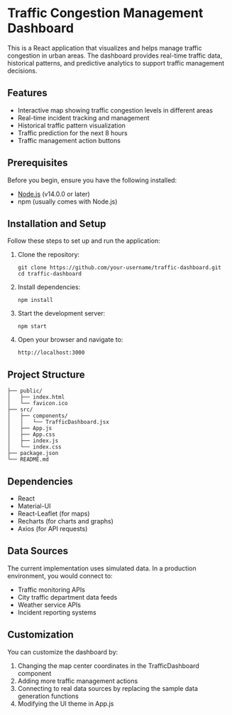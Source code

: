 # Traffic Congestion Management Dashboard

This is a React application that visualizes and helps manage traffic congestion in urban areas. The dashboard provides real-time traffic data, historical patterns, and predictive analytics to support traffic management decisions.

## Features

- Interactive map showing traffic congestion levels in different areas
- Real-time incident tracking and management
- Historical traffic pattern visualization
- Traffic prediction for the next 8 hours
- Traffic management action buttons

## Prerequisites

Before you begin, ensure you have the following installed:
- [Node.js](https://nodejs.org/) (v14.0.0 or later)
- npm (usually comes with Node.js)

## Installation and Setup

Follow these steps to set up and run the application:

1. Clone the repository:
   ```
   git clone https://github.com/your-username/traffic-dashboard.git
   cd traffic-dashboard
   ```

2. Install dependencies:
   ```
   npm install
   ```

3. Start the development server:
   ```
   npm start
   ```

4. Open your browser and navigate to:
   ```
   http://localhost:3000
   ```

## Project Structure

```
├── public/
│   ├── index.html
│   └── favicon.ico
├── src/
│   ├── components/
│   │   └── TrafficDashboard.jsx
│   ├── App.js
│   ├── App.css
│   ├── index.js
│   └── index.css
├── package.json
└── README.md
```

## Dependencies

- React
- Material-UI
- React-Leaflet (for maps)
- Recharts (for charts and graphs)
- Axios (for API requests)

## Data Sources

The current implementation uses simulated data. In a production environment, you would connect to:
- Traffic monitoring APIs
- City traffic department data feeds
- Weather service APIs
- Incident reporting systems

## Customization

You can customize the dashboard by:
1. Changing the map center coordinates in the TrafficDashboard component
2. Adding more traffic management actions
3. Connecting to real data sources by replacing the sample data generation functions
4. Modifying the UI theme in App.js
